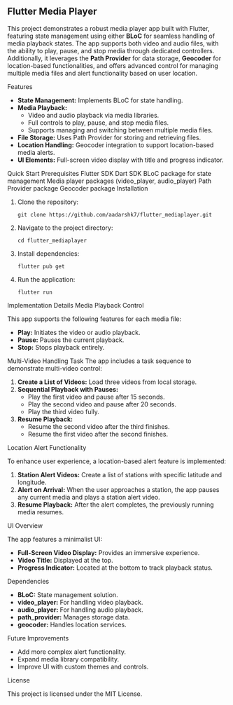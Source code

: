 <h2>Flutter Media Player</h2>
<p>This project demonstrates a robust media player app built with Flutter, featuring state management using either <strong>BLoC</strong> for seamless handling of media playback states. The app supports both video and audio files, with the ability to play, pause, and stop media through dedicated controllers. Additionally, it leverages the <strong>Path Provider</strong> for data storage, <strong>Geocoder</strong> for location-based functionalities, and offers advanced control for managing multiple media files and alert functionality based on user location.</p>
Features
<ul> <li><strong>State Management:</strong> Implements BLoC for state handling.</li> <li><strong>Media Playback:</strong> <ul> <li>Video and audio playback via media libraries.</li> <li>Full controls to play, pause, and stop media files.</li> <li>Supports managing and switching between multiple media files.</li> </ul> </li> <li><strong>File Storage:</strong> Uses Path Provider for storing and retrieving files.</li> <li><strong>Location Handling:</strong> Geocoder integration to support location-based media alerts.</li> <li><strong>UI Elements:</strong> Full-screen video display with title and progress indicator.</li> </ul>
Quick Start
Prerequisites
Flutter SDK
Dart SDK
BLoC package for state management
Media player packages (video_player, audio_player)
Path Provider package
Geocoder package
Installation
<ol> <li>Clone the repository: <pre><code>git clone https://github.com/aadarshk7/flutter_mediaplayer.git</code></pre> </li> <li>Navigate to the project directory: <pre><code>cd flutter_mediaplayer</code></pre> </li> <li>Install dependencies: <pre><code>flutter pub get</code></pre> </li> <li>Run the application: <pre><code>flutter run</code></pre> </li> </ol>
Implementation Details
Media Playback Control
<p>This app supports the following features for each media file:</p> <ul> <li><strong>Play:</strong> Initiates the video or audio playback.</li> <li><strong>Pause:</strong> Pauses the current playback.</li> <li><strong>Stop:</strong> Stops playback entirely.</li> </ul>
Multi-Video Handling Task
The app includes a task sequence to demonstrate multi-video control:

<ol> <li><strong>Create a List of Videos:</strong> Load three videos from local storage.</li> <li><strong>Sequential Playback with Pauses:</strong> <ul> <li>Play the first video and pause after 15 seconds.</li> <li>Play the second video and pause after 20 seconds.</li> <li>Play the third video fully.</li> </ul> </li> <li><strong>Resume Playback:</strong> <ul> <li>Resume the second video after the third finishes.</li> <li>Resume the first video after the second finishes.</li> </ul> </li> </ol>
Location Alert Functionality
<p>To enhance user experience, a location-based alert feature is implemented:</p> <ol> <li><strong>Station Alert Videos:</strong> Create a list of stations with specific latitude and longitude.</li> <li><strong>Alert on Arrival:</strong> When the user approaches a station, the app pauses any current media and plays a station alert video.</li> <li><strong>Resume Playback:</strong> After the alert completes, the previously running media resumes.</li> </ol>
UI Overview
<p>The app features a minimalist UI:</p> <ul> <li><strong>Full-Screen Video Display:</strong> Provides an immersive experience.</li> <li><strong>Video Title:</strong> Displayed at the top.</li> <li><strong>Progress Indicator:</strong> Located at the bottom to track playback status.</li> </ul>
Dependencies
<ul> <li><strong>BLoC:</strong> State management solution.</li> <li><strong>video_player:</strong> For handling video playback.</li> <li><strong>audio_player:</strong> For handling audio playback.</li> <li><strong>path_provider:</strong> Manages storage data.</li> <li><strong>geocoder:</strong> Handles location services.</li> </ul>
Future Improvements
<ul> <li>Add more complex alert functionality.</li> <li>Expand media library compatibility.</li> <li>Improve UI with custom themes and controls.</li> </ul>
License
<p>This project is licensed under the MIT License.</p>
